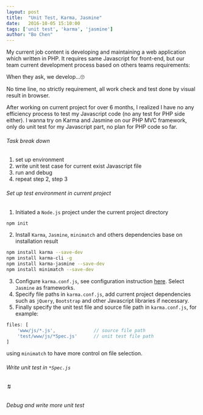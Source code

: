 ```yaml
---
layout: post
title:  "Unit Test, Karma, Jasmine"
date:   2016-10-05 15:10:00 
tags: ['unit test', 'karma', 'jasmine']
author: "Bo Chen"
---
```


My current job content is developing and maintaining a web application which written in PHP. It requires same Javascript for front-end, but our team current development process based on others teams requirements:

When they ask, we develop...🙄

No time line, no strictly requirement, all work check and test done by visual result in browser.

After working on current project for over 6 months, I realized I have no any efficiency process to test my Javascript code (no any test for PHP side either). I wanna try on Karma and Jasmine on our PHP MVC framework, only do unit test for my Javascript part, no plan for PHP code so far.

###### Task break down
1. set up environment
2. write unit test case for current exist Javascript file
3. run and debug
4. repeat step 2, step 3

###### Set up test environment in current project
1. Initiated a `Node.js` project under the current project directory
~~~ bash
npm init
~~~
2. Install `Karma`, `Jasmine`, `minimatch` and others dependencies base on installation result
~~~ bash
npm install karma --save-dev
npm install karma-cli -g
npm install karma-jasmine --save-dev
npm install minimatch --save-dev
~~~
3. Configure `karma.conf.js`, see configuration instruction [here](http://karma-runner.github.io/1.0/intro/configuration.html). Select `Jasmine` as frameworks.
4. Specify file paths in `karma.conf.js`, add current project dependencies such as `jQuery`, `Bootstrap` and other Javascript libraries if necessary.
5. Finally specify the unit test file and source file path in `karma.conf.js`, for example: 
```js
files: [
    'www/js/*.js',              // source file path
    'test/www/js/*Spec.js'      // unit test file path
]
```

using `minimatch` to have more control on file selection.

###### Write unit test in `*Spec.js` 

###### ⇅

###### Debug and write more unit test


